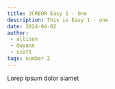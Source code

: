 ```yaml
---
title: JCREOR Easy 1 - One
description: This is Easy 1 - one
date: 2024-04-02
author: 
 - allison
 - dwyane
 - scott
tags: number 2
---
```


Lorep ipsum dolor siamet
